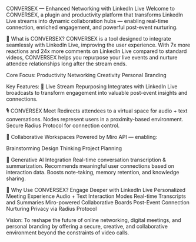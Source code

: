 CONVERSEX — Enhanced Networking with LinkedIn Live
Welcome to CONVERSEX, a plugin and productivity platform that transforms LinkedIn Live streams into dynamic collaboration hubs — enabling real-time connection, enriched engagement, and powerful post-event nurturing.

🎯 What is CONVERSEX?
CONVERSEX is a tool designed to integrate seamlessly with LinkedIn Live, improving the user experience. With 7x more reactions and 24x more comments on LinkedIn Live compared to standard videos, CONVERSEX helps you repurpose your live events and nurture attendee relationships long after the stream ends.

Core Focus:
Productivity 
Networking 
Creativity 
Personal Branding

Key Features:
🔁 Live Stream Repurposing
Integrates with LinkedIn Live broadcasts to transform engagement into valuable post-event insights and connections.

🎙️ CONVERSEX Meet
Redirects attendees to a virtual space for audio + text conversations.
Nodes represent users in a proximity-based environment.
Secure Radius Protocol for connection control.

🤝 Collaborative Workspaces
Powered by Miro API — enabling:

Brainstorming
Design Thinking
Project Planning

🧠 Generative AI Integration
Real-time conversation transcription & summarization.
Recommends meaningful user connections based on interaction data.
Boosts note-taking, memory retention, and knowledge sharing.

📌 Why Use CONVERSEX?
Engage Deeper with LinkedIn Live
Personalized Meeting Experience
Audio + Text Interaction Modes
Real-time Transcripts and Summaries
Miro-powered Collaborative Boards
Post-Event Connection Nurturing
Privacy via Radius Protocol


Vision:
To reshape the future of online networking, digital meetings, and personal branding
by offering a secure, creative, and collaborative environment beyond the constraints of video calls.
